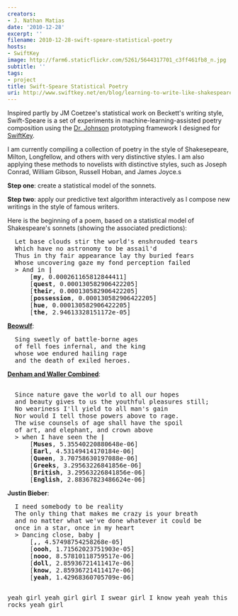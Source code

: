 ```yaml
---
creators:
- J. Nathan Matias
date: '2010-12-28'
excerpt: ''
filename: 2010-12-28-swift-speare-statistical-poetry
hosts:
- SwiftKey
image: http://farm6.staticflickr.com/5261/5644317701_c3ff461fb8_n.jpg
subtitle: ''
tags:
- project
title: Swift-Speare Statistical Poetry
uri: http://www.swiftkey.net/en/blog/learning-to-write-like-shakespeare/
---
```


<p>Inspired partly by JM Coetzee's statistical work on Beckett's writing style, Swift-Speare is a set of experiments in machine-learning-assisted poetry composition using the <a href="../Business/DrJohnsonARapidPrototypi.html">Dr. Johnson</a> prototyping framework I designed for <a href="http://swiftkey.net">SwiftKey</a>.</p>
<p>I am currently compiling a collection of poetry in the style of Shakesepeare, Milton, Longfellow, and others with very distinctive styles. I am also applying these methods to novelists with distinctive styles, such as Joseph Conrad, William Gibson, Russell Hoban, and James Joyce.s</p>
<p><b>Step one</b>: create a statistical model of the sonnets.</p>
<p><b>Step two</b>: apply our predictive text algorithm interactively as I compose new writings in the style of famous writers.</p>

<p>Here is the beginning of a poem, based on a statistical model of Shakespeare's sonnets (showing the associated predictions):</p>
<pre>
  Let base clouds stir the world's enshrouded tears
  Which have no astronomy to be assail'd
  Thus in thy fair appearance lay thy buried fears
  Whose uncovering gaze my fond perception failed
  &gt; And in <b>|</b>
      [<b>my</b>, 0.000261165812844411]
      [<b>quest</b>, 0.000130582906422205]
      [<b>their</b>, 0.000130582906422205]
      [<b>possession</b>, 0.000130582906422205]
      [<b>hue</b>, 0.000130582906422205]
      [<b>the</b>, 2.94613328151172e-05]
</pre>

<p><a href="http://en.wikipedia.org/wiki/Beowulf"><b>Beowulf</b></a>:</p>
<pre>
  Sing sweetly of battle-borne ages
  of fell foes infernal, and the king
  whose woe endured hailing rage
  and the death of exiled heroes.
</pre>

<p><a href="http://en.wikipedia.org/wiki/An_Essay_on_Criticism"><b>Denham and Waller Combined</b></a>:</p>
<pre>  
  Since nature gave the world to all our hopes
  and beauty gives to us the youthful pleasures still;
  No weariness I'll yield to all man's gain
  Nor would I tell those powers above to rage.
  The wise counsels of age shall have the spoil
  of art, and elephant, and crown above
  &gt; when I have seen the <b>|</b>
      [<b>Muses</b>, 5.35540220880648e-06]
      [<b>Earl</b>, 4.53149414170184e-06]
      [<b>Queen</b>, 3.70758630197088e-06]
      [<b>Greeks</b>, 3.29563226841856e-06]
      [<b>British</b>, 3.29563226841856e-06]
      [<b>English</b>, 2.88367823486624e-06]
</pre>

<p><b>Justin Bieber</b>:</p>
<pre>
  I need somebody to be reality
  The only thing that makes me crazy is your breath
  and no matter what we've done whatever it could be
  once in a star, once in my heart
  &gt; Dancing close, baby <b>|</b>
      [<b>,</b>, 4.57498754258268e-05]
      [<b>oooh</b>, 1.71562023751903e-05]
      [<b>nooo</b>, 8.57810118759517e-06]
      [<b>doll</b>, 2.85936721411417e-06]
      [<b>know</b>, 2.85936721411417e-06]
      [<b>yeah</b>, 1.42968360705709e-06]

  yeah girl
  yeah girl
  girl I swear
  girl I know
  yeah yeah this beat rocks
  yeah girl
</pre>
